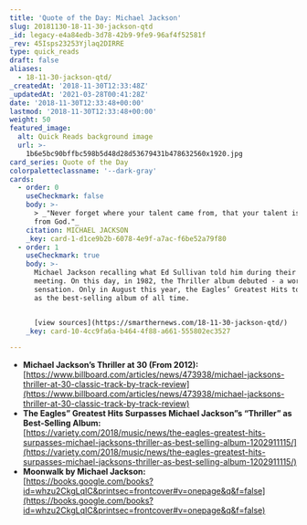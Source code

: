 ```yaml
---
title: 'Quote of the Day: Michael Jackson'
slug: 20181130-18-11-30-jackson-qtd
_id: legacy-e4a84edb-3d78-42b9-9fe9-96af4f52581f
_rev: 45Isps23253Yjlaq2DIRRE
type: quick_reads
draft: false
aliases:
  - 18-11-30-jackson-qtd/
_createdAt: '2018-11-30T12:33:48Z'
_updatedAt: '2021-03-28T00:41:28Z'
date: '2018-11-30T12:33:48+00:00'
lastmod: '2018-11-30T12:33:48+00:00'
weight: 50
featured_image:
  alt: Quick Reads background image
  url: >-
    1b6e5bc90bffbc598b5d48d28d53679431b478632560x1920.jpg
card_series: Quote of the Day
colorpaletteclassname: '--dark-gray'
cards:
  - order: 0
    useCheckmark: false
    body: >-
      > _"Never forget where your talent came from, that your talent is a gift
      from God."_
    citation: MICHAEL JACKSON
    _key: card-1-d1ce9b2b-6078-4e9f-a7ac-f6be52a79f80
  - order: 1
    useCheckmark: true
    body: >-
      Michael Jackson recalling what Ed Sullivan told him during their first
      meeting. On this day, in 1982, the Thriller album debuted - a worldwide
      sensation. Only in August this year, the Eagles’ Greatest Hits topped it
      as the best-selling album of all time.


      [view sources](https://smarthernews.com/18-11-30-jackson-qtd/)
    _key: card-10-4cc9fa6a-b464-4f88-a661-555802ec3527

---
```

* **Michael Jackson’s Thriller at 30 (From 2012):**  
[https://www.billboard.com/articles/news/473938/michael-jacksons-thriller-at-30-classic-track-by-track-review](https://www.billboard.com/articles/news/473938/michael-jacksons-thriller-at-30-classic-track-by-track-review)
* **The Eagles” Greatest Hits Surpasses Michael Jackson”s “Thriller” as Best-Selling Album:**  
[https://variety.com/2018/music/news/the-eagles-greatest-hits-surpasses-michael-jacksons-thriller-as-best-selling-album-1202911115/](https://variety.com/2018/music/news/the-eagles-greatest-hits-surpasses-michael-jacksons-thriller-as-best-selling-album-1202911115/)
* **Moonwalk by Michael Jackson:**  
[https://books.google.com/books?id=whzu2CkgLqIC&printsec=frontcover#v=onepage&q&f=false](https://books.google.com/books?id=whzu2CkgLqIC&printsec=frontcover#v=onepage&q&f=false)